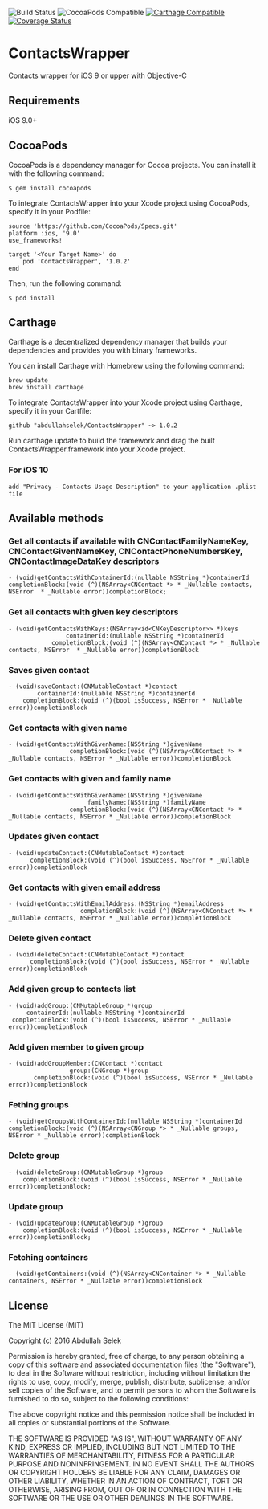 ![Build Status](https://travis-ci.org/abdullahselek/ContactsWrapper.svg?branch=master)
![CocoaPods Compatible](https://img.shields.io/cocoapods/v/ContactsWrapper.svg)
[![Carthage Compatible](https://img.shields.io/badge/Carthage-compatible-4BC51D.svg?style=flat)](https://github.com/Carthage/Carthage)
[![Coverage Status](https://coveralls.io/repos/github/abdullahselek/ContactsWrapper/badge.svg?branch=master)](https://coveralls.io/github/abdullahselek/ContactsWrapper?branch=master)

# ContactsWrapper
Contacts wrapper for iOS 9 or upper with Objective-C

## Requirements
iOS 9.0+

## CocoaPods

CocoaPods is a dependency manager for Cocoa projects. You can install it with the following command:
```	
$ gem install cocoapods
```
To integrate ContactsWrapper into your Xcode project using CocoaPods, specify it in your Podfile:
```
source 'https://github.com/CocoaPods/Specs.git'
platform :ios, '9.0'
use_frameworks!

target '<Your Target Name>' do
	pod 'ContactsWrapper', '1.0.2'
end
```
Then, run the following command:
```
$ pod install
```
## Carthage

Carthage is a decentralized dependency manager that builds your dependencies and provides you with binary frameworks.

You can install Carthage with Homebrew using the following command:

```
brew update
brew install carthage
```

To integrate ContactsWrapper into your Xcode project using Carthage, specify it in your Cartfile:

```
github "abdullahselek/ContactsWrapper" ~> 1.0.2
```

Run carthage update to build the framework and drag the built ContactsWrapper.framework into your Xcode project.

### For iOS 10
```
add "Privacy - Contacts Usage Description" to your application .plist file
```
## Available methods
### Get all contacts if available with CNContactFamilyNameKey, CNContactGivenNameKey, CNContactPhoneNumbersKey, CNContactImageDataKey descriptors
```
- (void)getContactsWithContainerId:(nullable NSString *)containerId completionBlock:(void (^)(NSArray<CNContact *> * _Nullable contacts, NSError  * _Nullable error))completionBlock;
```
	
### Get all contacts with given key descriptors
```
- (void)getContactsWithKeys:(NSArray<id<CNKeyDescriptor>> *)keys 
				containerId:(nullable NSString *)containerId
			completionBlock:(void (^)(NSArray<CNContact *> * _Nullable contacts, NSError  * _Nullable error))completionBlock
```

### Saves given contact
```
- (void)saveContact:(CNMutableContact *)contact
		containerId:(nullable NSString *)containerId
	completionBlock:(void (^)(bool isSuccess, NSError * _Nullable error))completionBlock
```

### Get contacts with given name
```
- (void)getContactsWithGivenName:(NSString *)givenName
                 completionBlock:(void (^)(NSArray<CNContact *> * _Nullable contacts, NSError * _Nullable error))completionBlock
```

### Get contacts with given and family name
```
- (void)getContactsWithGivenName:(NSString *)givenName 
					  familyName:(NSString *)familyName 
			     completionBlock:(void (^)(NSArray<CNContact *> * _Nullable contacts, NSError * _Nullable error))completionBlock
```

### Updates given contact
```
- (void)updateContact:(CNMutableContact *)contact
      completionBlock:(void (^)(bool isSuccess, NSError * _Nullable error))completionBlock
```

### Get contacts with given email address
```
- (void)getContactsWithEmailAddress:(NSString *)emailAddress
                    completionBlock:(void (^)(NSArray<CNContact *> * _Nullable contacts, NSError * _Nullable error))completionBlock
```
### Delete given contact
```
- (void)deleteContact:(CNMutableContact *)contact
      completionBlock:(void (^)(bool isSuccess, NSError * _Nullable error))completionBlock
```      

### Add given group to contacts list
```
- (void)addGroup:(CNMutableGroup *)group
	 containerId:(nullable NSString *)containerId
 completionBlock:(void (^)(bool isSuccess, NSError * _Nullable error))completionBlock
```

### Add given member to given group
```
- (void)addGroupMember:(CNContact *)contact
                 group:(CNGroup *)group
       completionBlock:(void (^)(bool isSuccess, NSError * _Nullable error))completionBlock
```

### Fething groups
```
- (void)getGroupsWithContainerId:(nullable NSString *)containerId completionBlock:(void (^)(NSArray<CNGroup *> * _Nullable groups, NSError * _Nullable error))completionBlock
```

###  Delete group
```
- (void)deleteGroup:(CNMutableGroup *)group
    completionBlock:(void (^)(bool isSuccess, NSError * _Nullable error))completionBlock;
```

### Update group
```
- (void)updateGroup:(CNMutableGroup *)group
    completionBlock:(void (^)(bool isSuccess, NSError * _Nullable error))completionBlock;
```

### Fetching containers
```
- (void)getContainers:(void (^)(NSArray<CNContainer *> * _Nullable containers, NSError * _Nullable error))completionBlock
```

## License

The MIT License (MIT)

Copyright (c) 2016 Abdullah Selek

Permission is hereby granted, free of charge, to any person obtaining a copy
of this software and associated documentation files (the "Software"), to deal
in the Software without restriction, including without limitation the rights
to use, copy, modify, merge, publish, distribute, sublicense, and/or sell
copies of the Software, and to permit persons to whom the Software is
furnished to do so, subject to the following conditions:

The above copyright notice and this permission notice shall be included in all
copies or substantial portions of the Software.

THE SOFTWARE IS PROVIDED "AS IS", WITHOUT WARRANTY OF ANY KIND, EXPRESS OR
IMPLIED, INCLUDING BUT NOT LIMITED TO THE WARRANTIES OF MERCHANTABILITY,
FITNESS FOR A PARTICULAR PURPOSE AND NONINFRINGEMENT. IN NO EVENT SHALL THE
AUTHORS OR COPYRIGHT HOLDERS BE LIABLE FOR ANY CLAIM, DAMAGES OR OTHER
LIABILITY, WHETHER IN AN ACTION OF CONTRACT, TORT OR OTHERWISE, ARISING FROM,
OUT OF OR IN CONNECTION WITH THE SOFTWARE OR THE USE OR OTHER DEALINGS IN THE
SOFTWARE.